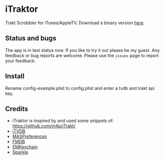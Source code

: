 iTraktor
========

Trakt Scrobbler for iTunes/AppleTV. Download a binary version [here](http://w3f.nl/itraktor/).

## Status and bugs

The app is in test status now. If you like to try it out please be my guest. Any feedback or bug reports are welcome. Please use the `issues` page to report your feedback.
## Install

Rename config-example.plist to config.plist and enter a tvdb and trakt api key.

## Credits

* iTraktor is inspired by and used some snippets of: https://github.com/m4p/iTrakt/
* [iTVDB](https://github.com/kevintuhumury/itvdb)
* [MASPreferences](https://github.com/shpakovski/MASPreferences)
* [FMDB](https://github.com/ccgus/fmdb)
* [EMKeychain](http://extendmac.com/EMKeychain/)
* [Sparkle](https://github.com/andymatuschak/Sparkle)
